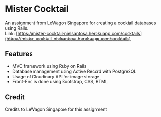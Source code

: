 # Mister Cocktail
An assignment from LeWagon Singapore for creating a cocktail databases using Rails.<br/>
Link: [https://mister-cocktail-nielsantosa.herokuapp.com/cocktails](https://mister-cocktail-nielsantosa.herokuapp.com/cocktails)

## Features
- MVC framework using Ruby on Rails
- Database management using Active Record with PostgreSQL
- Usage of Cloudinary API for image storage
- Front-End is done using Bootstrap, CSS, HTML

## Credit
Credits to LeWagon Singapore for this assignment
